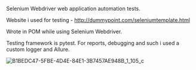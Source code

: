 Selenium Webdriver web application automation tests.

Website i used for testing - http://dummypoint.com/seleniumtemplate.html

Wrote in POM while using Selenium Webdriver.

Testing framework is pytest. 
For reports, debugging and such i used a custom logger and Allure.


![B1BEDC47-5FBE-4D4E-84E1-3B7457AE948B_1_105_c](https://user-images.githubusercontent.com/83350680/175766109-a62128cc-96ec-445a-aa80-335b014d6229.jpeg)
